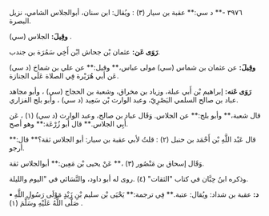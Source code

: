٣٩٧٦ -** د سي:** عقبة بن سيار (٣) : ويُقال: ابن سنان، أبوالجلاس الشامي، نزيل البصرة.

**وقِيلَ:** الجلاس (سي) .

**رَوَى عَن:** عثمان بْن جحاش ابْن أَخِي سَمُرَة بن جندب.

**وقِيلَ:** عن عثمان بن شماس (سي) مولى عباس،** وقيل:** عن علي بن شماخ (د سي) عَن أبي هُرَيْرة فِي الصلاة عَلَى الجنازة.

**رَوَى عَنه:** إبراهيم بْن أَبي عبلة، وزياد بن مخراق، وشعبة بن الحجاج (سي) ، وأبو مجاهد عباد بن صالح السلمي البَصْرِيّ، وعبد الوارث بْن سَعِيد (د سي) ، وأبو بلج الفزاري.

قال شعبة،** وأبو بلج:** عن الجلاس. وَقَال عباد بن صالح، وعبد الوارث (د سي) (١) ، عَن أَبِي الجلاس.** قال أبو زُرْعَة:** وهو أصح.

قال عَبْد اللَّهِ بْن أَحْمَد بن حنبل (٢) : قلتُ لأبي عقبة بن سيار: أبو الجلاس ثقة؟** قال:** أرجو.

وَقَال إسحاق بن مَنْصُور (٣) ،** عَنْ يحيى بْن مَعِين:** أبوالجلاس ثقة.

وذكره ابنُ حِبَّان في كتاب "الثقات" (٤) .روى له أبو داود، والنَّسَائي في "اليوم والليلة.

**• د:** عقبة بن شداد: ويُقال: عتبة.** فِي ترجمة:** يَحْيَى بْن سليم بْنِ زَيْدٍ مَوْلَى رَسُولِ اللَّهِ صَلَّى اللَّهُ عَلَيْهِ وسَلَّمَ (١) .